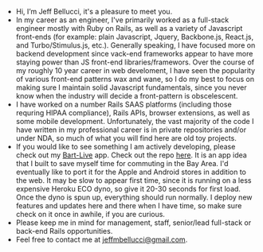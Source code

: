 - Hi, I’m Jeff Bellucci, it's a pleasure to meet you.
- In my career as an engineer, I've primarily worked as a full-stack engineer mostly with Ruby on Rails, as well as a variety of Javascript front-ends (for example: plain Javascript, Jquery, Backbone.js, React.js, and Turbo/Stimulus.js, etc.).  Generally speaking, I have focused more on backend development since vack-end frameworks appear to have more staying power than JS front-end libraries/framewors.  Over the course of my roughly 10 year career in web develoment, I have seen the popularity of various front-end patterns wax and wane, so I do my best to focus on making sure I maintain solid Javascript fundamentals, since you never know when the industry will decide a front-pattern is obscelescent.
- I have worked on a number Rails SAAS platforms (including those requring HIPAA compliance), Rails APIs, browser extensions, as well as some mobile development. Unfortunately, the vast majority of the code I have written in my professional career is in private repositories and/or under NDA, so much of what you will find here are old toy projects.
- If you would like to see something I am actively developing, please check out my [Bart-Live](https://bart-live.herokuapp.com) app.  Check out the repo [here](https://github.com/DoubleKick-Creations/bart-live-2).  It is an app idea that I built to save myself time for commuting in the Bay Area. I'd eventually like to port it for the Apple and Android stores in addition to the web.  It may be slow to appear first time, since it is running on a less expensive Heroku ECO dyno, so give it 20-30 seconds for first load. Once the dyno is spun up, everything should run normally.  I deploy new features and updates here and there when I have time, so make sure check on it once in awhile, if you are curious. 
- Please keep me in mind for management, staff, senior/lead full-stack or back-end Rails opportunities.
- Feel free to contact me at jeffmbellucci@gmail.com.
<!---
jeffmbellucci/jeffmbellucci is a ✨ special ✨ repository because its `README.md` (this file) appears on your GitHub profile.
You can click the Preview link to take a look at your changes.
--->
